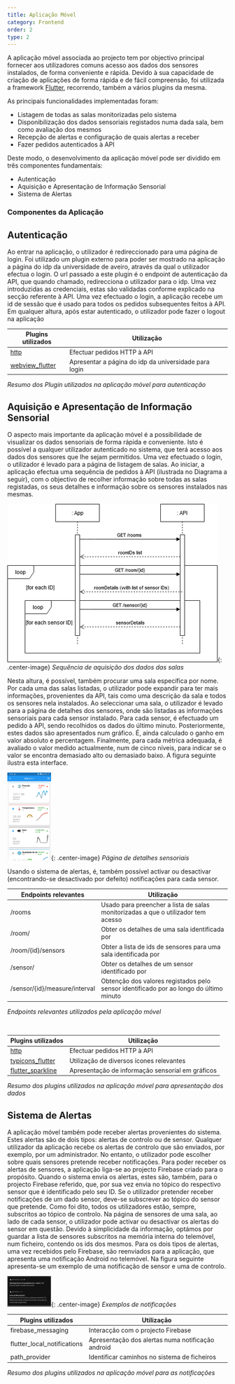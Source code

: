 ```yaml
---
title: Aplicação Móvel
category: Frontend
order: 2
type: 2
---
```


A aplicação móvel associada ao projecto tem por objectivo principal fornecer aos utilizadores comuns acesso aos dados dos sensores instalados, de forma conveniente e rápida.
Devido à sua capacidade de criação de aplicações de forma rápida e de fácil compreensão, foi utilizada a framework [Flutter](https://flutter.dev/), recorrendo, também a vários plugins da mesma.

As principais funcionalidades implementadas foram:
-   Listagem de todas as salas monitorizadas pelo sistema
-   Disponibilização dos dados sensoriais registados numa dada sala, bem como avaliação dos mesmos
-   Recepção de alertas e configuração de quais alertas a receber
-   Fazer pedidos autenticados à API

Deste modo, o desenvolvimento da aplicação móvel pode ser dividido em três componentes fundamentais:

-   Autenticação
-   Aquisição e Apresentação de Informação Sensorial
-   Sistema de Alertas

### Componentes da Aplicação

## Autenticação

Ao entrar na aplicação, o utilizador é redireccionado para uma página de login. Foi utilizado um plugin externo para poder ser mostrado na aplicação a página do idp da universidade de aveiro, através da qual o utilizador efectua o login. O url passado a este plugin é o endpoint de autenticação da API, que quando chamado, redirecciona o utilizador para o idp. Uma vez introduzidas as credenciais, estas são validadas conforme explicado na secção referente à API.
Uma vez efectuado o login, a aplicação recebe um id de sessão que é usado para todos os pedidos subsequentes feitos à API.
Em qualquer altura, após estar autenticado, o utilizador pode fazer o logout na aplicação

| Plugins utilizados | Utilização |
| --- | --- |
| [http](https://pub.dev/packages/http) | Efectuar pedidos HTTP à API |
| [webview_flutter](https://pub.dev/packages/webview_flutter) | Apresentar a página do idp da universidade para login |

*Resumo dos Plugin utilizados na aplicação móvel para autenticação*

## Aquisição e Apresentação de Informação Sensorial

O aspecto mais importante da aplicação móvel é a possibilidade de visualizar os dados sensoriais de forma rápida e conveniente. Isto é possível a qualquer utilizador autenticado no sistema, que terá acesso aos dados dos sensores que lhe sejam permitidos.
Uma vez efectuado o login, o utilizador é levado para a página de listagem de salas. Ao iniciar, a aplicação efectua uma sequência de pedidos à API (ilustrada no Diagrama a seguir), com o objectivo de recolher informação sobre todas as salas registadas, os seus detalhes e informação sobre os sensores instalados nas mesmas.

![Sequência de aquisição dos dados das salas](/images/posts/App_AquisiçãoDeDados.png){: .center-image}
*Sequência de aquisição dos dados das salas*

Nesta altura, é possível, também procurar uma sala específica por nome.
Por cada uma das salas listadas, o utilizador pode expandir para ter mais informações, provenientes da API, tais como uma descrição da sala e todos os sensores nela instalados.
Ao seleccionar uma sala, o utilizador é levado para a página de detalhes dos sensores, onde são listadas as informações sensoriais para cada sensor instalado. Para cada sensor, é efectuado um pedido à API, sendo recolhidos os dados do último minuto. Posteriormente, estes dados são apresentados num gráfico. É, ainda calculado o ganho em valor absoluto e percentagem. Finalmente, para cada métrica adequada, é avaliado o valor medido actualmente, num de cinco níveis, para indicar se o valor se encontra demasiado alto ou demasiado baixo.
A figura seguinte ilustra esta interface.

<img src="/images/posts/app.jpg" alt="Página de detalhes sensoriais" width="100" height="200">{: .center-image} 
*Página de detalhes sensoriais*

Usando o sistema de alertas, é, também possível activar ou desactivar (encontrando-se desactivado por defeito) notificações para cada sensor.

| Endpoints relevantes | Utilização |
| --- | --- |
| /rooms | Usado para preencher a lista de salas monitorizadas a que o utilizador tem acesso |
| /room/ | Obter os detalhes de uma sala identificada por |
| /room/{id}/sensors | Obter a lista de ids de sensores para uma sala identificada por |
| /sensor/ | Obter os detalhes de um sensor identificado por |
| /sensor/{id}/measure/interval | Obtenção dos valores registados pelo sensor identificado por ao longo do último minuto |

*Endpoints relevantes utilizados pela aplicação móvel*

<br>

| Plugins utilizados | Utilização |
| --- | --- |
| [http](https://pub.dev/packages/http) | Efectuar pedidos HTTP à API |
| [typicons_flutter](https://pub.dev/packages/typicons_flutter) | Utilização de diversos ícones relevantes |
| [flutter_sparkline](https://pub.dev/packages/flutter_sparkline) | Apresentação de informação sensorial em gráficos |

*Resumo dos plugins utilizados na aplicação móvel para apresentação dos dados*

## Sistema de Alertas

A aplicação móvel também pode receber alertas provenientes do sistema. Estes alertas são de dois tipos: alertas de controlo ou de sensor. Qualquer utilizador da aplicação recebe os alertas de controlo que são enviados, por exemplo, por um administrador. No entanto, o utilizador pode escolher sobre quais sensores pretende receber notificações.
Para poder receber os alertas de sensores, a aplicação liga-se ao projecto Firebase criado para o propósito. Quando o sistema envia os alertas, estes são, também, para o projecto Firebase referido, que, por sua vez envia no tópico do respectivo sensor que é identificado pelo seu ID. Se o utilizador pretender receber notificações de um dado sensor, deve-se subscrever ao tópico do sensor que pretende. Como foi dito, todos os utilizadores estão, sempre, subscritos ao tópico de controlo. Na página de sensores de uma sala, ao lado de cada sensor, o utilizador pode activar ou desactivar os alertas do sensor em questão.
Devido à simplicidade da informação, optámos por guardar a lista de sensores subscritos na memória interna do telemóvel, num ficheiro, contendo os ids dos mesmos.
Para os dois tipos de alertas, uma vez recebidos pelo Firebase, são reenviados para a aplicação, que apresenta uma notificação Android no telemóvel.
Na figura seguinte apresenta-se um exemplo de uma notificação de sensor e uma de controlo.

<img src="/images/posts/notificacoes.jpg" alt="Página de detalhes sensoriais" width="100" height="70">{: .center-image} 
*Exemplos de notificações*

| Plugins utilizados | Utilização |
| --- | --- |
| firebase_messaging | Interacção com o projecto Firebase |
| flutter_local_notifications | Apresentação dos alertas numa notificação android |
| path_provider | Identificar caminhos no sistema de ficheiros |

*Resumo dos plugins utilizados na aplicação móvel para as notificações*

